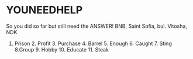 # YOUNEEDHELP
So you did so far but still need the ANSWER! BNB, Saint Sofia, bul. Vitosha, NDK
1. Prison 2. Profit 3. Purchase 4. Barrel 5. Enough 6. Caught 7. Sting 8.Group 9. Hobby 10. Educate 11. Steak
